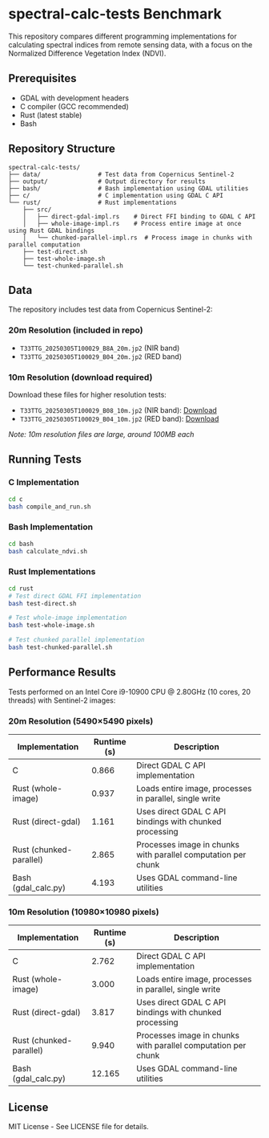 # spectral-calc-tests Benchmark

This repository compares different programming implementations for calculating spectral indices from remote sensing data, with a focus on the Normalized Difference Vegetation Index (NDVI).

## Prerequisites

- GDAL with development headers
- C compiler (GCC recommended)
- Rust (latest stable)
- Bash

## Repository Structure

```
spectral-calc-tests/
├── data/                # Test data from Copernicus Sentinel-2
├── output/              # Output directory for results
├── bash/                # Bash implementation using GDAL utilities
├── c/                   # C implementation using GDAL C API
└── rust/                # Rust implementations
    ├── src/
    │   ├── direct-gdal-impl.rs    # Direct FFI binding to GDAL C API
    │   ├── whole-image-impl.rs    # Process entire image at once using Rust GDAL bindings
    │   └── chunked-parallel-impl.rs  # Process image in chunks with parallel computation
    ├── test-direct.sh
    ├── test-whole-image.sh
    └── test-chunked-parallel.sh
```

## Data

The repository includes test data from Copernicus Sentinel-2:

### 20m Resolution (included in repo)
- `T33TTG_20250305T100029_B8A_20m.jp2` (NIR band)
- `T33TTG_20250305T100029_B04_20m.jp2` (RED band)

### 10m Resolution (download required)
Download these files for higher resolution tests:
- `T33TTG_20250305T100029_B08_10m.jp2` (NIR band): [Download](https://test.lorenzobecchi.com/T33TTG_20250305T100029_B08_10m.jp2)
- `T33TTG_20250305T100029_B04_10m.jp2` (RED band): [Download](https://test.lorenzobecchi.com/T33TTG_20250305T100029_B04_10m.jp2)

*Note: 10m resolution files are large, around 100MB each*

## Running Tests

### C Implementation
```bash
cd c
bash compile_and_run.sh
```

### Bash Implementation
```bash
cd bash
bash calculate_ndvi.sh
```

### Rust Implementations
```bash
cd rust
# Test direct GDAL FFI implementation
bash test-direct.sh

# Test whole-image implementation
bash test-whole-image.sh

# Test chunked parallel implementation
bash test-chunked-parallel.sh
```

## Performance Results

Tests performed on an Intel Core i9-10900 CPU @ 2.80GHz (10 cores, 20 threads) with Sentinel-2 images:

### 20m Resolution (5490×5490 pixels)

| Implementation | Runtime (s) | Description |
|----------------|------------|-------------|
| C | 0.866 | Direct GDAL C API implementation |
| Rust (whole-image) | 0.937 | Loads entire image, processes in parallel, single write |
| Rust (direct-gdal) | 1.161 | Uses direct GDAL C API bindings with chunked processing |
| Rust (chunked-parallel) | 2.865 | Processes image in chunks with parallel computation per chunk |
| Bash (gdal_calc.py) | 4.193 | Uses GDAL command-line utilities |

### 10m Resolution (10980×10980 pixels)

| Implementation | Runtime (s) | Description |
|----------------|------------|-------------|
| C | 2.762 | Direct GDAL C API implementation |
| Rust (whole-image) | 3.000 | Loads entire image, processes in parallel, single write |
| Rust (direct-gdal) | 3.817 | Uses direct GDAL C API bindings with chunked processing |
| Rust (chunked-parallel) | 9.940 | Processes image in chunks with parallel computation per chunk |
| Bash (gdal_calc.py) | 12.165 | Uses GDAL command-line utilities |

## License

MIT License - See LICENSE file for details.